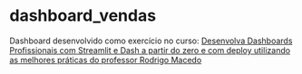 # dashboard_vendas
Dashboard desenvolvido como exercício no curso: [Desenvolva Dashboards Profissionais com Streamlit e Dash a partir do zero e com deploy utilizando as melhores práticas do professor Rodrigo Macedo](https://www.udemy.com/share/109idU3@zWrgEOz4Ar47tqGauf5nY5A6MaSeEIoqY_Awp06VMhy0Z7ajOFozcB5DHbNuSNT_/) 
